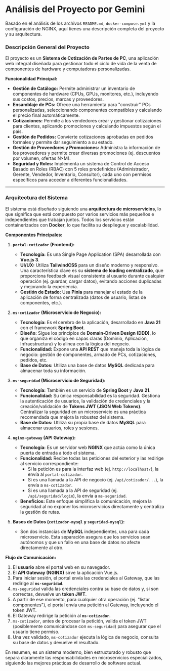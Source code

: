 # Análisis del Proyecto por Gemini

Basado en el análisis de los archivos `README.md`, `docker-compose.yml` y la configuración de NGINX, aquí tienes una descripción completa del proyecto y su arquitectura.

### Descripción General del Proyecto

El proyecto es un **Sistema de Cotización de Partes de PC**, una aplicación web integral diseñada para gestionar todo el ciclo de vida de la venta de componentes de hardware y computadoras personalizadas.

**Funcionalidad Principal:**

*   **Gestión de Catálogo:** Permite administrar un inventario de componentes de hardware (CPUs, GPUs, monitores, etc.), incluyendo sus costos, precios, marcas y proveedores.
*   **Ensamblaje de PCs:** Ofrece una herramienta para "construir" PCs personalizadas, seleccionando componentes compatibles y calculando el precio final automáticamente.
*   **Cotizaciones:** Permite a los vendedores crear y gestionar cotizaciones para clientes, aplicando promociones y calculando impuestos según el país.
*   **Gestión de Pedidos:** Convierte cotizaciones aprobadas en pedidos formales y permite dar seguimiento a su estado.
*   **Gestión de Proveedores y Promociones:** Administra la información de los proveedores y permite crear diversas promociones (ej. descuentos por volumen, ofertas N×M).
*   **Seguridad y Roles:** Implementa un sistema de Control de Acceso Basado en Roles (RBAC) con 5 roles predefinidos (Administrador, Gerente, Vendedor, Inventario, Consultor), cada uno con permisos específicos para acceder a diferentes funcionalidades.

---

### Arquitectura del Sistema

El sistema está diseñado siguiendo una **arquitectura de microservicios**, lo que significa que está compuesto por varios servicios más pequeños e independientes que trabajan juntos. Todos los servicios están containerizados con **Docker**, lo que facilita su despliegue y escalabilidad.

**Componentes Principales:**

1.  **`portal-cotizador` (Frontend):**
    *   **Tecnología:** Es una Single Page Application (SPA) desarrollada con **Vue.js 3**.
    *   **UI/UX:** Utiliza **TailwindCSS** para un diseño moderno y responsivo. Una característica clave es su **sistema de loading centralizado**, que proporciona feedback visual consistente al usuario durante cualquier operación (ej. guardar, cargar datos), evitando acciones duplicadas y mejorando la experiencia.
    *   **Gestión de Estado:** Usa **Pinia** para manejar el estado de la aplicación de forma centralizada (datos de usuario, listas de componentes, etc.).

2.  **`ms-cotizador` (Microservicio de Negocio):**
    *   **Tecnología:** Es el cerebro de la aplicación, desarrollado en **Java 21** con el framework **Spring Boot**.
    *   **Diseño:** Sigue los principios de **Domain-Driven Design (DDD)**, lo que organiza el código en capas claras (Dominio, Aplicación, Infraestructura) y lo alinea con la lógica del negocio.
    *   **Funcionalidad:** Expone una **API REST** que maneja toda la lógica de negocio: gestión de componentes, armado de PCs, cotizaciones, pedidos, etc.
    *   **Base de Datos:** Utiliza una base de datos **MySQL** dedicada para almacenar toda su información.

3.  **`ms-seguridad` (Microservicio de Seguridad):**
    *   **Tecnología:** También es un servicio de **Spring Boot** y **Java 21**.
    *   **Funcionalidad:** Su única responsabilidad es la seguridad. Gestiona la autenticación de usuarios, la validación de credenciales y la creación/validación de **Tokens JWT (JSON Web Tokens)**. Centralizar la seguridad en un microservicio es una práctica recomendada que mejora la robustez del sistema.
    *   **Base de Datos:** Utiliza su propia base de datos **MySQL** para almacenar usuarios, roles y sesiones.

4.  **`nginx-gateway` (API Gateway):**
    *   **Tecnología:** Es un servidor web **NGINX** que actúa como la única puerta de entrada a todo el sistema.
    *   **Funcionalidad:** Recibe todas las peticiones del exterior y las redirige al servicio correspondiente:
        *   Si la petición es para la interfaz web (ej. `http://localhost/`), la envía al `portal-cotizador`.
        *   Si es una llamada a la API de negocio (ej. `/api/cotizador/...`), la envía a `ms-cotizador`.
        *   Si es una llamada a la API de seguridad (ej. `/api/seguridad/login`), la envía a `ms-seguridad`.
    *   **Beneficios:** Este enfoque simplifica la comunicación, mejora la seguridad al no exponer los microservicios directamente y centraliza la gestión de rutas.

5.  **Bases de Datos (`cotizador-mysql` y `seguridad-mysql`):**
    *   Son dos instancias de **MySQL** independientes, una para cada microservicio. Esta separación asegura que los servicios sean autónomos y que un fallo en una base de datos no afecte directamente al otro.

**Flujo de Comunicación:**

1.  El **usuario** abre el portal web en su navegador.
2.  El **API Gateway (NGINX)** sirve la aplicación Vue.js.
3.  Para iniciar sesión, el portal envía las credenciales al Gateway, que las redirige al **`ms-seguridad`**.
4.  `ms-seguridad` valida las credenciales contra su base de datos y, si son correctas, devuelve un **token JWT**.
5.  A partir de ese momento, para cualquier otra operación (ej. "listar componentes"), el portal envía una petición al Gateway, incluyendo el token JWT.
6.  El Gateway redirige la petición al **`ms-cotizador`**.
7.  `ms-cotizador`, antes de procesar la petición, valida el token JWT (posiblemente comunicándose con `ms-seguridad`) para asegurar que el usuario tiene permiso.
8.  Una vez validado, `ms-cotizador` ejecuta la lógica de negocio, consulta su base de datos y devuelve el resultado.

En resumen, es un sistema moderno, bien estructurado y robusto que separa claramente las responsabilidades en microservicios especializados, siguiendo las mejores prácticas de desarrollo de software actual.
